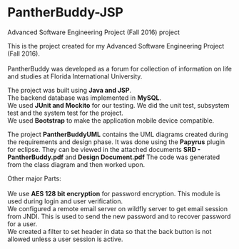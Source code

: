 # PantherBuddy-JSP
Advanced Software Engineering Project (Fall 2016) project

This is the project created for my Advanced Software Engineering Project (Fall 2016).<br></br>
PantherBuddy was developed as a forum for collection of information on life and studies at Florida International University.

The project was built using <b>Java and JSP</b>.<br>
The backend database was implemented in <b>MySQL</b>.<br>
We used <b>JUnit and Mockito</b> for our testing. We did the unit test, subsystem test and the system test for the project.<br>
We used <b>Bootstrap</b> to make the application mobile device compatible.

The project <b>PantherBuddyUML</b> contains the UML diagrams created during the requirements and design phase. It was done using the <b>Papyrus</b> plugin for eclipse. They can be viewed in the attached documents <b>SRD - PantherBuddy.pdf</b> and <b>Design Document.pdf</b>
The code was generated from the class diagram and then worked upon.


Other major Parts:<br></br>
We use <b>AES 128 bit encryption</b> for password encryption. This module is used during login and user verification.<br>
We configured a remote email server on wildfly server to get email session from JNDI. This is used to send the new password and to recover password for a user.<br>
We created a filter to set header in data so that the back button is not allowed unless a user session is active.<br></br>
